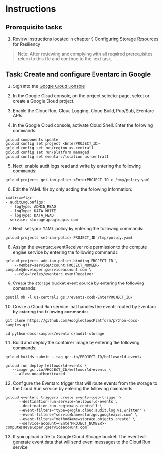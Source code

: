 # Instructions

## Prerequisite tasks

1. Review instructions located in chapter 9 Configuring Storage Resources for Resiliency
> Note: After reviewing and complying with all required prerequisites return to this file and continue to the next task.

## Task: Create and configure Eventarc in Google

1.	Sign into the [Google Cloud Console](https://console.cloud.google.com/)

1.	In the Google Cloud console, on the project selector page, select or create a Google Cloud project.

1.	Enable the Cloud Run, Cloud Logging, Cloud Build, Pub/Sub, Eventarc APIs.

1.	In the Google Cloud console, activate Cloud Shell. Enter the following commands:
```
gcloud components update
gcloud config set project <EnterPROJECT_ID>
gcloud config set run/region us-central1
gcloud config set run/platform managed
gcloud config set eventarc/location us-central1
```
5.	Next, enable audit logs read and write by entering the following commands:
```
gcloud projects get-iam-policy <EnterPROJECT_ID > /tmp/policy.yaml
```
6.	Edit the YAML file by only adding the following information:
```
auditConfigs:
- auditLogConfigs:
  - logType: ADMIN_READ
  - logType: DATA_WRITE
  - logType: DATA_READ
  service: storage.googleapis.com
```
7.	Next, set your YAML policy by entering the following commands:
```
gcloud projects set-iam-policy PROJECT_ID /tmp/policy.yaml
```
8.	Assign the eventarc.eventReceiver role permission to the compute engine service by entering the following commands:
```
gcloud projects add-iam-policy-binding PROJECT_ID \
    --member=serviceAccount:PROJECT_NUMBER-compute@developer.gserviceaccount.com \
    --role='roles/eventarc.eventReceiver'
```
9.	Create the storage bucket event source by entering the following commands:
```
gsutil mb -l us-central1 gs://events-cceb-EnterPROJECT_ID/
```
10.	Create a Cloud Run service that handles the events routed by Eventarc by entering the following commands:
```
git clone https://github.com/GoogleCloudPlatform/python-docs-samples.git

cd python-docs-samples/eventarc/audit-storage
```
11.	Build and deploy the container image by entering the following commands:
```
gcloud builds submit --tag gcr.io/PROJECT_ID/helloworld-events

gcloud run deploy helloworld-events \
   --image gcr.io/PROJECT_ID/helloworld-events \
    --allow-unauthenticated
```
12.	Configure the Eventarc trigger that will route events from the storage to the Cloud Run service by entering the following commands:
```
gcloud eventarc triggers create events-cceb-trigger \
      --destination-run-service=helloworld-events \
      --destination-run-region=us-central1 \
      --event-filters="type=google.cloud.audit.log.v1.written" \
      --event-filters="serviceName=storage.googleapis.com" \
      --event-filters="methodName=storage.objects.create" \
      --service-account=<EnterPROJECT_NUMBER>-compute@developer.gserviceaccount.com
```
13.	If you upload a file to Google Cloud Storage bucket. The event will generate event data that will send event messages to the Cloud Run service

